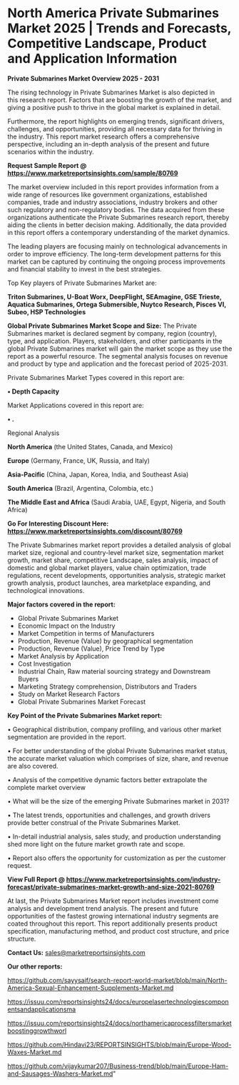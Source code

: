 # North America Private Submarines Market 2025 | Trends and Forecasts, Competitive Landscape, Product and Application Information

<Strong> Private Submarines Market Overview 2025 - 2031</strong>

The rising technology in Private Submarines Market is also depicted in this research report. Factors that are boosting the growth of the market, and giving a positive push to thrive in the global market is explained in detail.

Furthermore, the report highlights on emerging trends, significant drivers, challenges, and opportunities, providing all necessary data for thriving in the industry. This report market research offers a comprehensive perspective, including an in-depth analysis of the present and future scenarios within the industry.

<strong>Request Sample Report @ <a href=https://www.marketreportsinsights.com/sample/80769>https://www.marketreportsinsights.com/sample/80769</a></strong>

The market overview included in this report provides information from a wide range of resources like government organizations, established companies, trade and industry associations, industry brokers and other such regulatory and non-regulatory bodies. The data acquired from these organizations authenticate the Private Submarines research report, thereby aiding the clients in better decision making. Additionally, the data provided in this report offers a contemporary understanding of the market dynamics.

The leading players are focusing mainly on technological advancements in order to improve efficiency. The long-term development patterns for this market can be captured by continuing the ongoing process improvements and financial stability to invest in the best strategies.

Top Key players of Private Submarines Market are:

<strong>Triton Submarines, U-Boat Worx, DeepFlight, SEAmagine, GSE Trieste, Aquatica Submarines, Ortega Submersible, Nuytco Research, Pisces VI, Subeo, HSP Technologies</strong>

<strong><b>Global Private Submarines Market Scope and Size:</b></strong>
The Private Submarines market is declared segment by company, region (country), type, and application. Players, stakeholders, and other participants in the global Private Submarines market will gain the market scope as they use the report as a powerful resource. The segmental analysis focuses on revenue and product by type and application and the forecast period of 2025-2031.

Private Submarines Market Types covered in this report are:

<strong>• Depth Capacity</strong>

Market Applications covered in this report are:

<strong>• .</strong> 

Regional Analysis

<strong>North America</strong> (the United States, Canada, and Mexico)

<strong>Europe</strong> (Germany, France, UK, Russia, and Italy)

<strong>Asia-Pacific</strong> (China, Japan, Korea, India, and Southeast Asia)

<strong>South America</strong> (Brazil, Argentina, Colombia, etc.)

<strong>The Middle East and Africa</strong> (Saudi Arabia, UAE, Egypt, Nigeria, and South Africa)

<strong>Go For Interesting Discount Here: <a href=https://www.marketreportsinsights.com/discount/80769>https://www.marketreportsinsights.com/discount/80769</a></strong>

The Private Submarines market report provides a detailed analysis of global market size, regional and country-level market size, segmentation market growth, market share, competitive Landscape, sales analysis, impact of domestic and global market players, value chain optimization, trade regulations, recent developments, opportunities analysis, strategic market growth analysis, product launches, area marketplace expanding, and technological innovations.

<strong><b>Major factors covered in the report:</b></strong>
<ul>
  <li>Global Private Submarines Market </li>
  <li>Economic Impact on the Industry</li>
  <li>Market Competition in terms of Manufacturers</li>
  <li>Production, Revenue (Value) by geographical segmentation</li>
  <li>Production, Revenue (Value), Price Trend by Type</li>
  <li>Market Analysis by Application</li>
  <li>Cost Investigation</li>
  <li>Industrial Chain, Raw material sourcing strategy and Downstream Buyers</li>
  <li>Marketing Strategy comprehension, Distributors and Traders</li>
  <li>Study on Market Research Factors</li>
  <li>Global Private Submarines Market Forecast</li>
</ul>

<strong><b>Key Point of the Private Submarines Market report:</b></strong>

• Geographical distribution, company profiling, and various other market segmentation are provided in the report.

• For better understanding of the global Private Submarines market status, the accurate market valuation which comprises of size, share, and revenue are also covered.

• Analysis of the competitive dynamic factors better extrapolate the complete market overview

• What will be the size of the emerging Private Submarines market in 2031?

• The latest trends, opportunities and challenges, and growth drivers provide better construal of the Private Submarines Market.

• In-detail industrial analysis, sales study, and production understanding shed more light on the future market growth rate and scope.

• Report also offers the opportunity for customization as per the customer request.

<strong><b>View Full Report @ <a href=https://www.marketreportsinsights.com/industry-forecast/private-submarines-market-growth-and-size-2021-80769>https://www.marketreportsinsights.com/industry-forecast/private-submarines-market-growth-and-size-2021-80769</a></b></strong>


At last, the Private Submarines Market report includes investment come analysis and development trend analysis. The present and future opportunities of the fastest growing international industry segments are coated throughout this report. This report additionally presents product specification, manufacturing method, and product cost structure, and price structure.

<strong>Contact Us:</strong>
sales@marketreportsinsights.com

<strong>Our other reports:</strong>

<a href=https://github.com/sayysaif/search-report-world-market/blob/main/North-America-Sexual-Enhancement-Supplements-Market.md>https://github.com/sayysaif/search-report-world-market/blob/main/North-America-Sexual-Enhancement-Supplements-Market.md</a>

<a href=https://issuu.com/reportsinsights24/docs/europelasertechnologiescomponentsandapplicationsma>https://issuu.com/reportsinsights24/docs/europelasertechnologiescomponentsandapplicationsma</a>

<a href=https://issuu.com/reportsinsights24/docs/northamericaprocessfiltersmarketboostinggrowthworl>https://issuu.com/reportsinsights24/docs/northamericaprocessfiltersmarketboostinggrowthworl</a>

<a href=https://github.com/Hindavi23/REPORTSINSIGHTS/blob/main/Europe-Wood-Waxes-Market.md>https://github.com/Hindavi23/REPORTSINSIGHTS/blob/main/Europe-Wood-Waxes-Market.md</a>

<a href=https://github.com/vijaykumar207/Business-trend/blob/main/Europe-Ham-and-Sausages-Washers-Market.md>https://github.com/vijaykumar207/Business-trend/blob/main/Europe-Ham-and-Sausages-Washers-Market.md</a>"
